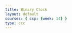 ```yaml
---
title: Binary Clock
layout: default
courses: { csp: {week: 14} }
type: ccc
---
```


<html>
<head>
    <title>BCD Clock</title>
    <style>
        .led {
            width: 30px;
            height: 30px;
            border-radius: 50%;
            background-color: #ddd;
            margin: 10px;
        }

        .active {
            background-color: #0f0;
        }

        .digit {
            display: inline-block;
            vertical-align: top;
            margin-right: 15px;
            text-align: center;
        }

        #bcdClock {
            position: relative;
            margin: 0 auto;
            padding: 20px;
            text-align: center;
        }

        .time {
            margin-top: 10px;
            font-size: 20px;
        }

        h1 {
            text-align: center;
        } 
        
        p {
            text-align: left;
        }

        .label {
            position: absolute;
            left: 185px;
        }

        .colon {
            display: inline-block;
            vertical-align: top;
            margin-right: 15px;
            text-align: center;
            margin-top: 175px;
        }
    </style>
</head>
<body>
    <h1>Binary Coded Decimal (BCD) Clock</h1>
    <p>This is a Binary Coded Decimal (BCD) clock. It displays the current time in both binary and decimal formats. Each column represents a digit of the current time in binary format, from top (most significant bit) to bottom (least significant bit). The first two columns represent the hour, the next two represent the minute, and the last two represent the second. The time is displayed in 12-hour format with an AM/PM indicator.</p>
    <div id="bcdClock"></div>
    <p>
    <br>- The `updateClock` function first gets the current time using the JavaScript `Date` object. It then calculates the hours, minutes, and seconds, and converts the hours to a 12-hour format.
    <br>- The function then creates two arrays: `binaryTime` and `realTime`. The `binaryTime` array stores the binary representation of each digit of the current time, and the `realTime` array stores the decimal representation of each digit of the current time.
    <br>- The function then clears the `bcdClock` div and creates the BCD clock. It does this by looping through each digit of the time, creating a `div` for each digit, and adding the appropriate number of LEDs to each `div`. The LEDs are styled according to whether their corresponding bit in the binary representation is a 1 (on) or a 0 (off).
    <br>- The function also creates a `div` for each digit of the real time and appends it to the corresponding digit `div`. This displays the decimal representation of the time underneath the binary representation.
    <br>- Finally, the function creates a `div` for the AM/PM indicator and appends it to the `bcdClock` div.
    <br>- The `updateClock` function is then set to be called again after a delay of 1000 milliseconds (1 second) using the `setTimeout` function. This updates the clock every second.
</p>
    <script>
        function updateClock() {
            const currentTime = new Date();
            let hours = currentTime.getHours();
            const minutes = currentTime.getMinutes();
            const seconds = currentTime.getSeconds();

            const ampm = hours >= 12 ? 'PM' : 'AM';
            hours = hours % 12;
            hours = hours ? hours : 12; // the hour '0' should be '12'

            const binaryTime = [
                pad((Math.floor(hours / 10)).toString(2), 4),
                pad((hours % 10).toString(2), 4),
                pad((Math.floor(minutes / 10)).toString(2), 4),
                pad((minutes % 10).toString(2), 4),
                pad((Math.floor(seconds / 10)).toString(2), 4),
                pad((seconds % 10).toString(2), 4)
            ];

            const realTime = [
                Math.floor(hours / 10).toString(),
                (hours % 10).toString(),
                Math.floor(minutes / 10).toString(),
                (minutes % 10).toString(),
                Math.floor(seconds / 10).toString(),
                (seconds % 10).toString()
            ];

            document.getElementById('bcdClock').innerHTML = '';

            for (let i = 0; i < 6; i++) {
                const digitContainer = document.createElement('div');
                digitContainer.className = 'digit';
                for (let j = 3; j >= 0; j--) {
                    const led = document.createElement('div');
                    led.className = 'led' + (binaryTime[i][j] === '1' ? ' active' : '');
                    digitContainer.appendChild(led);
                    if (i === 0) {
                        const label = document.createElement('div');
                        label.className = 'label';
                        label.textContent = Math.pow(2, 3 - j).toString();
                        led.appendChild(label);
                    }
                }
                const timeElement = document.createElement('div');
                timeElement.className = 'time';
                timeElement.textContent = realTime[i];
                digitContainer.appendChild(timeElement);
                document.getElementById('bcdClock').appendChild(digitContainer);

                // Add a colon after every two digits, but not after the last pair
                if (i === 1 || i === 3) {
                    const colonElement = document.createElement('div');
                    colonElement.className = 'colon';
                    colonElement.textContent = ':';
                    document.getElementById('bcdClock').appendChild(colonElement);
                }
            }

            const ampmElement = document.createElement('div');
            ampmElement.className = 'time';
            ampmElement.textContent = ampm;
            document.getElementById('bcdClock').appendChild(ampmElement);

            setTimeout(updateClock, 1000);
        }

        function pad(str, length) {
            return '0'.repeat(Math.max(0, length - str.length)) + str;
        }

        updateClock();  // Initial call to display the clock
    </script>
</body>
</html>
